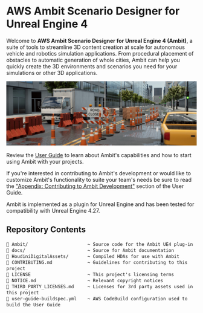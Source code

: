 # AWS Ambit Scenario Designer for Unreal Engine 4

Welcome to **AWS Ambit Scenario Designer for Unreal Engine 4 (Ambit)**, a suite of tools to streamline 3D content creation at scale for autonomous vehicle and robotics simulation applications. From procedural placement of obstacles to automatic generation of whole cities, Ambit can help you quickly create the 3D environments and scenarios you need for your simulations or other 3D applications.

![Ambit sample image](docs/readme-images/AmbitBanner.jpg)

Review the [User Guide](https://aws-samples.github.io/aws-ambit-scenario-designer-ue4/) to learn about Ambit's capabilities and how to start using Ambit with your projects.

If you're interested in contributing to Ambit's development or would like to customize Ambit's functionality to suite your team's needs be sure to read the ["Appendix: Contributing to Ambit Development"](https://aws-samples.github.io/appendix-contributing/) section of the User Guide.

Ambit is implemented as a plugin for Unreal Engine and has been tested for compatibility with Unreal Engine 4.27.

## Repository Contents

```
📂 Ambit/                      ~ Source code for the Ambit UE4 plug-in
📂 docs/                       ~ Source for Ambit documentation
📂 HoudiniDigitalAssets/       ~ Compiled HDAs for use with Ambit
📄 CONTRIBUTING.md             ~ Guidelines for contributing to this project
📄 LICENSE                     ~ This project's licensing terms
📄 NOTICE.md                   ~ Relevant copyright notices
📄 THIRD_PARTY_LICENSES.md     ~ Licenses for 3rd party assets used in this project
📄 user-guide-buildspec.yml    ~ AWS CodeBuild configuration used to build the User Guide
```

